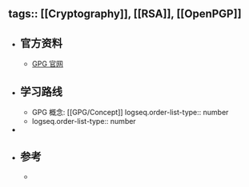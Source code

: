 tags:: [[Cryptography]], [[RSA]], [[OpenPGP]]
---

- ## 官方资料
	- [GPG 官网](https://www.gnupg.org/)
- ## 学习路线
	- GPG 概念: [[GPG/Concept]]
	  logseq.order-list-type:: number
	- logseq.order-list-type:: number
-
- ## 参考
	-